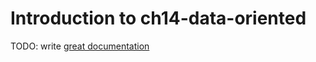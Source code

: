 # Introduction to ch14-data-oriented

TODO: write [great documentation](http://jacobian.org/writing/what-to-write/)
